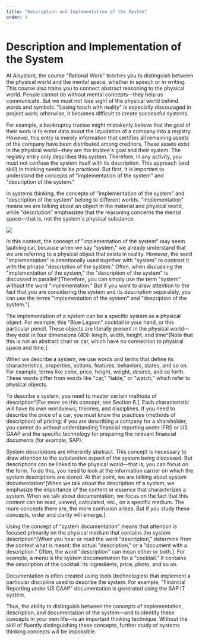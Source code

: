 ```yaml
---
title: "Description and Implementation of the System"
order: 1
---
```


# Description and Implementation of the System

At Aisystant, the course "Rational Work" teaches you to distinguish between the physical world and the mental space, whether in speech or in writing. This course also trains you to connect abstract reasoning to the physical world. People cannot do without mental concepts—they help us communicate. But we must not lose sight of the physical world behind words and symbols. "Losing touch with reality" is especially discouraged in project work; otherwise, it becomes difficult to create successful systems.

For example, a bankruptcy trustee might mistakenly believe that the goal of their work is to enter data about the liquidation of a company into a registry. However, this entry is merely information that certifies all remaining assets of the company have been distributed among creditors. These assets exist in the physical world—they are the trustee's goal and their system. The registry entry only describes this system. Therefore, in any activity, you must not confuse the system itself with its description. This approach (and skill) in thinking needs to be practiced. But first, it is important to understand the concepts of "implementation of the system" and "description of the system."

In systems thinking, the concepts of "implementation of the system" and "description of the system" belong to different worlds. "Implementation" means we are talking about an object in the material and physical world, while "description" emphasizes that the reasoning concerns the mental space—that is, not the system's physical substance.

![](/en/systems-thinking-introduction/Car_Embodiment_Description_Documentation.png)

In this context, the concept of "implementation of the system" may seem tautological, because when we say "system," we already understand that we are referring to a physical object that exists in reality. However, the word "implementation" is intentionally used together with "system" to contrast it with the phrase "description of the system." Often, when discussing the "implementation of the system," the "description of the system" is discussed in parallel^[Therefore, you can simply use the term "system" without the word "implementation." But if you want to draw attention to the fact that you are considering the system and its description separately, you can use the terms "implementation of the system" and "description of the system."]. 

The implementation of a system can be a specific system as a physical object. For example, this "Blue Lagoon" cocktail in your hand, or this particular pencil. These objects are literally present in the physical world—they exist in four dimensions (4D): length, width, height, and time^[Note that this is not an abstract chair or car, which have no connection to physical space and time.].

When we describe a system, we use words and terms that define its characteristics, properties, actions, features, behaviors, states, and so on. For example, terms like color, price, height, weight, desires, and so forth. These words differ from words like "car," "table," or "watch," which refer to physical objects.

To describe a system, you need to master certain methods of description^[For more on this concept, see Section 6.]. Each characteristic will have its own worldviews, theories, and disciplines. If you need to describe the price of a car, you must know the practices (methods of description) of pricing; if you are describing a company for a shareholder, you cannot do without understanding financial reporting under IFRS or US GAAP and the specific technology for preparing the relevant financial documents (for example, SAP).

System descriptions are inherently abstract. This concept is necessary to draw attention to the substantive aspect of the system being discussed. But descriptions can be linked to the physical world—that is, you can focus on the form. To do this, you need to look at the information carrier on which the system descriptions are stored. At that point, we are talking about system documentation^[When we talk about the description of a system, we emphasize the importance of the content or essence that characterizes a system. When we talk about documentation, we focus on the fact that this content can be read, viewed, calculated, etc., on a specific medium. The more concepts there are, the more confusion arises. But if you study these concepts, order and clarity will emerge.].

Using the concept of "system documentation" means that attention is focused primarily on the physical medium that contains the system description^[When you hear or read the word "description," determine from the context what is meant: the actual "description," or a "document with a description." Often, the word "description" can mean either or both.]. For example, a menu is the system documentation for a "cocktail." It contains the description of the cocktail: its ingredients, price, photo, and so on.

Documentation is often created using tools (technologies) that implement a particular discipline used to describe the system. For example, "Financial Reporting under US GAAP" documentation is generated using the SAP IT system.

Thus, the ability to distinguish between the concepts of implementation, description, and documentation of the system—and to identify these concepts in your own life—is an important thinking technique. Without the skill of fluently distinguishing these concepts, further study of systems thinking concepts will be impossible.